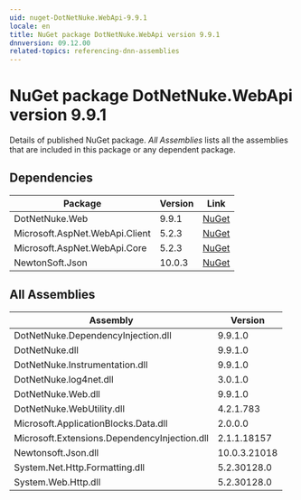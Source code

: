 ```yaml
---
uid: nuget-DotNetNuke.WebApi-9.9.1
locale: en
title: NuGet package DotNetNuke.WebApi version 9.9.1
dnnversion: 09.12.00
related-topics: referencing-dnn-assemblies
---
```


# NuGet package DotNetNuke.WebApi version 9.9.1
Details of published NuGet package.
*All Assemblies* lists all the assemblies that are included in this package or any dependent package.

## Dependencies

|Package|Version|Link|
|---|---|---|
|DotNetNuke.Web|9.9.1|[NuGet](https://www.nuget.org/packages/DotNetNuke.Web/9.9.1)|
|Microsoft.AspNet.WebApi.Client|5.2.3|[NuGet](https://www.nuget.org/packages/Microsoft.AspNet.WebApi.Client/5.2.3)|
|Microsoft.AspNet.WebApi.Core|5.2.3|[NuGet](https://www.nuget.org/packages/Microsoft.AspNet.WebApi.Core/5.2.3)|
|NewtonSoft.Json|10.0.3|[NuGet](https://www.nuget.org/packages/NewtonSoft.Json/10.0.3)|

## All Assemblies

|Assembly|Version|
|---|---|
|DotNetNuke.DependencyInjection.dll|9.9.1.0|
|DotNetNuke.dll|9.9.1.0|
|DotNetNuke.Instrumentation.dll|9.9.1.0|
|DotNetNuke.log4net.dll|3.0.1.0|
|DotNetNuke.Web.dll|9.9.1.0|
|DotNetNuke.WebUtility.dll|4.2.1.783|
|Microsoft.ApplicationBlocks.Data.dll|2.0.0.0|
|Microsoft.Extensions.DependencyInjection.dll|2.1.1.18157|
|Newtonsoft.Json.dll|10.0.3.21018|
|System.Net.Http.Formatting.dll|5.2.30128.0|
|System.Web.Http.dll|5.2.30128.0|

